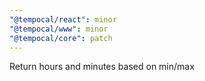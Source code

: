```yaml
---
"@tempocal/react": minor
"@tempocal/www": minor
"@tempocal/core": patch
---
```


Return hours and minutes based on min/max
